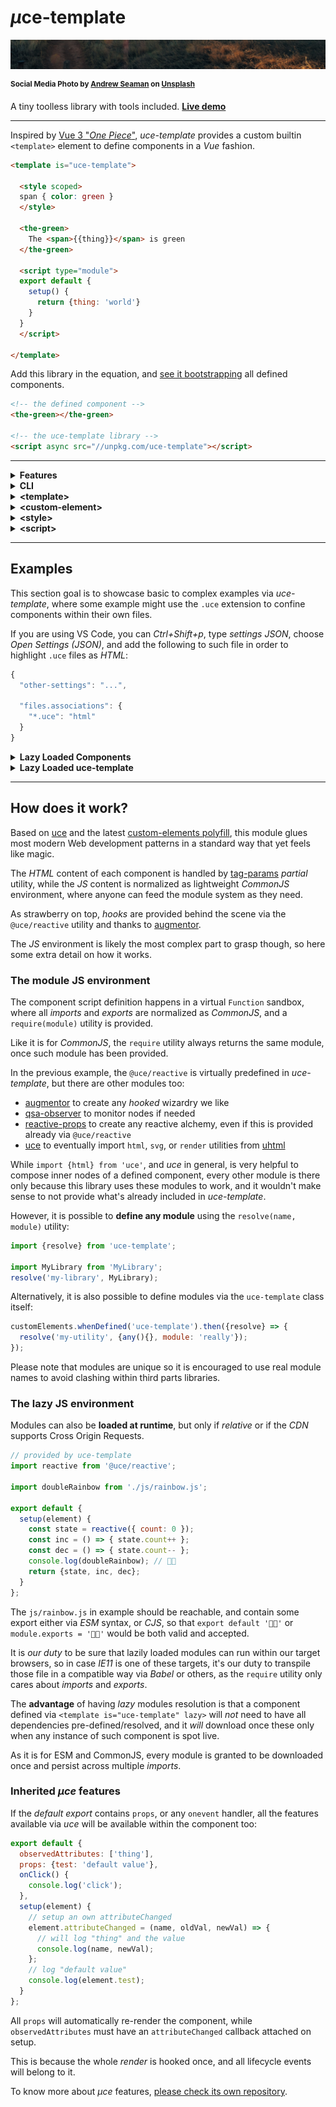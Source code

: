 # <em>µ</em>ce-template

![green field](./test/uce-template-head.jpg)

<sup>**Social Media Photo by [Andrew Seaman](https://unsplash.com/@amseaman) on [Unsplash](https://unsplash.com/)**</sup>

A tiny toolless library with tools included. **[Live demo](https://webreflection.github.io/uce-template/test/)**

- - -

Inspired by [Vue 3 "_One Piece_"](https://github.com/vuejs/vue-next/releases/tag/v3.0.0), _uce-template_ provides a custom builtin `<template>` element to define components in a _Vue_ fashion.

```html
<template is="uce-template">

  <style scoped>
  span { color: green }
  </style>

  <the-green>
    The <span>{{thing}}</span> is green
  </the-green>

  <script type="module">
  export default {
    setup() {
      return {thing: 'world'}
    }
  }
  </script>

</template>
```

Add this library in the equation, and [see it bootstrapping](https://codepen.io/WebReflection/pen/xxVMgZx?editors=1000) all defined components.

```html
<!-- the defined component -->
<the-green></the-green>

<!-- the uce-template library -->
<script async src="//unpkg.com/uce-template"></script>
```

- - -

<details>
  <summary><strong>Features</strong></summary>
  <div>

  * **SSR** compatibility out of the box: components definitions land *once* so no duplicated templates are needed in both layout and *JS*
  * a simple **CLI** that converts any html page or component into its minified version and, optionally, *Babel* transpilation
  * **Custom Elements** based, including builtin extends, so that *IE11*, *Safari*, or any other browser, will work right away
  * optionally **lazy** `<template lazy>` component, to resolve their definition only when live
  * optionally **shadow**ed `<custom-element shadow>` components, and optionally shadowed `<style shadow>` styles
  * a variety of pre-defined modules to import, including a virtual `@uce` module, to create reactive *UIs* and more
  * a runtime *ESM -> CommonJS* **module** system, where relative dependencies are [resolved (once) lazily](#the-lazy-js-environment), but any imported [module can be pre-defined](#the-module-js-environment) through the `resolve(name, module)` exported utility
  * everything pre-bundled fits into *10K* gzipped budget, or *9K* via brotli 🦄

#### Goals

  * demonstrate that tools and tooling can be optional, thanks to the current state of the *Web*
  * avoid any debate regarding duplicated code and re-hydration cost: each component can be served through static pages or dynamic *SSR*, without needing duplicated code around
  * being ahead of time providing the long discussed partial templates already, improving the previous *HTML Imports* idea, which has been dropped anyway, and simplifying scoped styles via auto prefixes or shadow dom
  * being extremely developer friendly with a script anyone can add on any page to start with, with the optional tooling offered by the module itself to optimize stand alone components, or even whole *HTML* pages

  </div>
</details>

<details>
  <summary><strong>CLI</strong></summary>
  <div>

While it's suggested to install the *CLI* globally, due some not-super-light dependency, it's still an `npx` command away:

```sh
# check all options and usage
npx uce-template --help

# works with files
npx uce-template my-component.html

# works with stdin
cat my-component.html | uce-template
```

That's it, but of course we should be sure that produced layout still works as expected 👍

  </div>
</details>

<details>
  <summary><strong>&lt;template&gt;</strong></summary>
  <div>

Any template that extends `uce-template` *must* contain at least a custom element in it, either regular, or built-in extend:

```html
<!-- register regular-element -->
<template is="uce-template">
  <regular-element>
    regular
  </regular-element>
</template>

<!-- register builtin-element as div -->
<template is="uce-template">
  <div is="builtin-element">
    builtin
  </div>
</template>
```

Any template *might* contain a single `<script>` tag, and/or one or more `<style>` definitions.


#### &lt;slot&gt;

If a component contains `{{slot.name}}` definitions, nodes from the living *HTML*, before the component gets upgraded, will be placed in there once live.

See this [live example](https://codepen.io/WebReflection/pen/OJNdZPB?editors=1000) to understand more.

  </div>
</details>

<details>
  <summary><strong>&lt;custom-element&gt;</strong></summary>
  <div>

Each "*component*" might define itself with, or without, its own static, or dynamic, content.

Such *content* will be used to render each custom element once "*mounted*" (live) and per each reactive state change.

All **dynamic parts** must be wrapped within `{{dynamic}}` curly brackets as shown here:

```html
<my-counter>
  <button onclick={{dec}}> - </button>
  <span>{{state.count}}</span>
  <button onclick={{inc}}> + </button>
</my-counter>
```

The `state`, `dec`, and `inc` references will be passed along through the script node, if any.

Regarding **ShadowDOM**, its polyfill is not included in this project but it's possible to define a component through its *shadow root* by adding a *shadow* attribute:

```html
<my-counter shadow>
  <!-- this content will be in the shadowRoot -->
  <button onclick={{dec}}> - </button>
  <span>{{state.count}}</span>
  <button onclick={{inc}}> + </button>
</my-counter>
```

The `shadow` attribute is `open` by default, but it can also be specified as `shadow=closed`.

  </div>
</details>

<details>
  <summary><strong>&lt;style&gt;</strong></summary>
  <div>

A component can have *one or more* styles in it, within a specific *scope*:

  * a generic `<style>` will apply its content globally, useful to address `my-counter + my-counter {...}` cases, as example
  * a `<style scoped>` will apply its content prefixed with the Custom Element name (i.e. `my-counter span, my-counter button {...}`)
  * a `<style shadow>` will apply its content on top of the *shadowRoot*, assuming the component is defined with a `shadow` attribute

There is nothing special to consider here, except that *global* styles might interfere with *IE11* if too obtrusive, as once again *IE11* doesn't understand the `<template>` element purpose and behavior.

  </div>
</details>

<details>
  <summary><strong>&lt;script&gt;</strong></summary>
  <div>

A definition can contain only *one script tag* in it, and such *script* will be virtually handled like a *module*.

Since *IE11* is *not* compatible with `<template>` elements, if the `type` is not specified, *IE11* will try to evaluate all scripts on the page right-away.

Accordingly, the `type` attribute can really have any value, as it's completely irrelevant for this library, but such value must not be IE11 compatible, and `module` is just one value that *IE11* would ignore.

The script *might* contain a `default export`, or even a `module.exports = ...`, where such export *might* have a `setup(element) { ... }` method that returns what the *dynamic* parts of the component expect:

```html
<script type="module">
import {reactive} from '@uce';
export default {
  setup(element) {
    const state = reactive({ count: 0 });
    const inc = () => { state.count++ };
    const dec = () => { state.count-- };
    return {state, inc, dec};
  }
};
</script>
```

The `@uce` *reactive* helper makes it possible to automatically update the view whenever one of its properties changes.

To know more about reactive changes, please [read this Medium post](https://medium.com/@WebReflection/reactive-state-for-data-dom-78332ddafd0e).

  </div>
</details>

- - -

## Examples

This section goal is to showcase basic to complex examples via *uce-template*, where some example might use the `.uce` extension to confine components within their own files.

If you are using VS Code, you can *Ctrl+Shift+p*, type *settings JSON*, choose *Open Settings (JSON)*, and add the following to such file in order to highlight `.uce` files as *HTML*:

```js
{
  "other-settings": "...",

  "files.associations": {
    "*.uce": "html"
  }
}
```

<details>
  <summary><strong>Lazy Loaded Components</strong></summary>
  <div>

If we define components as `view/my-component.uce` we might as well decide to include these lazily, or better, only when these are found in the current page.

This approach simplifies a lot bundles, dependencies, unnecessary bloat, and it can be done by including just `uce-template` and the tiny <sup><sub>(367 bytes)</sub></sup> [uce-loader](https://github.com/WebReflection/uce-loader#readme) as bootstrap, eventually defining extra dependencies used across components.

```js
import {parse, resolve} from 'uce-loader';
import loader from 'uce-loader';

// optional components dependencies
import something from 'cool';
resolve('cool', something);

// bootstrap the loader
loader({
  on(component) {
    // ignore uce-template itself
    if (component !== 'uce-template')
      fetch(`view/${component}.uce`)
        .then(body => body.text())
        .then(definition => {
          document.body.appendChild(
            parse(definition)
          );
        });
  }
});
```

The same technique could be used directly on any *HTML* page, writing some code that might be compatible with *IE11* too.

```html
<!doctype html>
<html>
  <head>
    <script defer src="//unpkg.com/uce-template"></script>
    <script defer src="//unpkg.com/uce-loader"></script>
    <script defer>
    addEventListener(
      'DOMContentLoaded',
      function () {
        uceLoader({
          Template: customElements.get('uce-template'),
          on: function (name) {
            if (name !== 'uce-template') {
              var xhr = new XMLHttpRequest;
              var Template = this.Template;
              xhr.open('get', name + '.uce', true);
              xhr.send(null);
              xhr.onload = function () {
                document.body.appendChild(
                  Template.from(xhr.responseText)
                );
              };
            }
          }
        });
      },
      {once: true}
    );
    </script>
  </head>
  <body>
    <my-component>
      <p slot="content">
        Some content to show in <code>my-component</code>
      </p>
    </my-component>
  </body>
</html>
```

  </div>
</details>

<details>
  <summary><strong>Lazy Loaded uce-template</strong></summary>
  <div>

If the majority of our pages don't use components at all, adding 10K+ of *JS* on top of each page might be undesired.

However, we can follow the very same *Lazy Loaded Components* approach, except our loader will be in charge of bringing in also the *uce-template* library, either when an *uce-template* itself is found, or any other component.

```js
import loader from 'uce-loader';
loader({
  on(component) {
    // first component found, load uce-template
    if (!this.q) {
      this.q = [component];
      const script = document.createElement('script');
      script.src = '//unpkg.com/uce-template';
      document.body.appendChild(script).onload = () => {
        // get the uce-template class to use its .from(...)
        this.Template = customElements.get('uce-template');
        // load all queued components
        for (var q = this.q.splice(0), i = 0; i < q.length; i++)
          this.on(q[i]);
      };
    }
    // when uce-template is loaded
    else if (this.loaded) {
      // ignore loading uce-template itself
      if (component !== 'uce-template') {
        // load the component on demand
        fetch(`view/${component}.uce`)
          .then(body => body.text())
          .then(definition => {
            document.body.appendChild(
              this.Template.from(definition)
            );
          });
      }
    }
    // if uce-template is not loaded yet
    // add the component to the queue
    else
      this.q.push(component);
  }
});
```

Using this technique, our *JS* payload per page would be now reduced to less than *0.5K* once above code gets bundled and minified, while everything else will happen automatically only if there are components somewhere in the page.

  </div>
</details>

- - -

## How does it work?

Based on [uce](https://github.com/WebReflection/uce#readme) and the latest [custom-elements polyfill](https://github.com/ungap/custom-elements#readme), this module glues most modern Web development patterns in a standard way that yet feels like magic.

The *HTML* content of each component is handled by [tag-params](https://github.com/WebReflection/tag-params#readme) *partial* utility, while the *JS* content is normalized as lightweight *CommonJS* environment, where anyone can feed the module system as they need.

As strawberry on top, *hooks* are provided behind the scene via the `@uce/reactive` utility and thanks to [augmentor](https://github.com/WebReflection/augmentor#readme).

The *JS* environment is likely the most complex part to grasp though, so here some extra detail on how it works.


### The module JS environment

The component script definition happens in a virtual `Function` sandbox, where all *imports* and *exports* are normalized as *CommonJS*, and a `require(module)` utility is provided.

Like it is for *CommonJS*, the `require` utility always returns the same module, once such module has been provided.

In the previous example, the `@uce/reactive` is virtually predefined in *uce-template*, but there are other modules too:

  * [augmentor](https://github.com/WebReflection/augmentor#readme) to create any *hooked* wizardry we like
  * [qsa-observer](https://github.com/WebReflection/qsa-observer#readme) to monitor nodes if needed
  * [reactive-props](https://github.com/WebReflection/reactive-props#readme) to create any reactive alchemy, even if this is provided already via `@uce/reactive`
  * [uce](https://github.com/WebReflection/uce#readme) to eventually import `html`, `svg`, or `render` utilities from [uhtml](https://github.com/WebReflection/uce#readme)

While `import {html} from 'uce'`, and *uce* in general, is very helpful to compose inner nodes of a defined component, every other module is there only because this library uses these modules to work, and it wouldn't make sense to not provide what's already included in *uce-template*.

However, it is possible to **define any module** using the `resolve(name, module)` utility:

```js
import {resolve} from 'uce-template';

import MyLibrary from 'MyLibrary';
resolve('my-library', MyLibrary);
```

Alternatively, it is also possible to define modules via the `uce-template` class itself:

```js
customElements.whenDefined('uce-template').then({resolve} => {
  resolve('my-utility', {any(){}, module: 'really'});
});
```

Please note that modules are unique so it is encouraged to use real module names to avoid clashing within third parts libraries.


### The lazy JS environment

Modules can also be **loaded at runtime**, but only if *relative* or if the *CDN* supports Cross Origin Requests.

```js
// provided by uce-template
import reactive from '@uce/reactive';

import doubleRainbow from './js/rainbow.js';

export default {
  setup(element) {
    const state = reactive({ count: 0 });
    const inc = () => { state.count++ };
    const dec = () => { state.count-- };
    console.log(doubleRainbow); // 🌈🌈
    return {state, inc, dec};
  }
};
```

The `js/rainbow.js` in example should be reachable, and contain some export either via *ESM* syntax, or *CJS*, so that `export default '🌈🌈'` or `module.exports = '🌈🌈'` would be both valid and accepted.

It is *our duty* to be sure that lazily loaded modules can run within our target browsers, so in case *IE11* is one of these targets, it's our duty to transpile those file in a compatible way via *Babel* or others, as the `require` utility only cares about *imports* and *exports*.

The **advantage** of having *lazy* modules resolution is that a component defined via `<template is="uce-template" lazy>` will *not* need to have all dependencies pre-defined/resolved, and it *will* download once these only when any instance of such component is spot live.

As it is for ESM and CommonJS, every module is granted to be downloaded once and persist across multiple *imports*.


### Inherited _µce_ features

If the *default export* contains `props`, or any `onevent` handler, all the features available via *uce* will be available within the component too:

```js
export default {
  observedAttributes: ['thing'],
  props: {test: 'default value'},
  onClick() {
    console.log('click');
  },
  setup(element) {
    // setup an own attributeChanged
    element.attributeChanged = (name, oldVal, newVal) => {
      // will log "thing" and the value
      console.log(name, newVal);
    };
    // log "default value"
    console.log(element.test);
  }
};
```

All `props` will automatically re-render the component, while `observedAttributes` must have an `attributeChanged` callback attached on setup.

This is because the whole *render* is hooked once, and all lifecycle events will belong to it.

To know more about _µce_ features, [please check its own repository](https://github.com/WebReflection/uce#readme).

